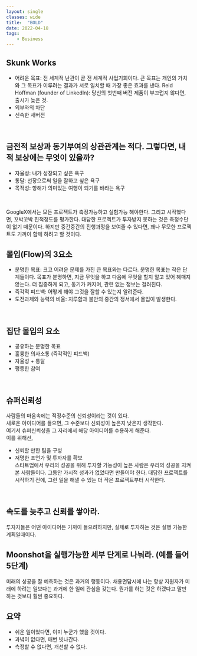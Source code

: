 ```yaml
---
layout: single
classes: wide
title:  "BOLD"
date: 2022-04-18
tags:
    - Business
---
```


## Skunk Works
-   어려운 목표: 전 세계적 난관이 곧 전 세계적 사업기회이다. 큰 목표는 개인의 가치와 그 목표가 이루려는 결과가 서로 일치할 때 가장 좋은 효과를 낸다.
Reid Hoffman (founder of LinkedIn): 당신의 첫번째 버전 제품이 부끄럽지 않다면, 출시가 늦은 것.
-	외부와의 차단
-	신속한 새버전
 <br />

## 금전적 보상과 동기부여의 상관관계는 적다. 그렇다면, 내적 보상에는 무엇이 있을까?
-	자율성: 내가 성장되고 싶은 욕구
-	통달: 선장으로써 일을 잘하고 싶은 욕구
-	목적성: 항해가 의미있는 여행이 되기를 바라는 욕구
 <br />

GoogleX에서는 모든 프로젝트가 측정가능하고 실험가능 해야한다.
그리고 시작했다면, 꼬박꼬박 진척정도를 평가한다.
대담한 프로젝트가 투자받지 못하는 것은 측정수단이 없기 때문이다. 
하지만 중간중간의 진행과정을 보여줄 수 있다면, 꽤나 무모한 프로젝트도 기꺼이 함께 하려고 할 것이다.
 <br />

## 몰입(Flow)의 3요소
-	분명한 목표: 크고 어려운 문제를 가진 큰 목표와는 다르다. 분명한 목표는 작은 단계들이다. 목표가 분명하면, 지금 무엇을 하고 다음에 무엇을 할지 알고 있어 헤매지 않는다.
더 집중하게 되고, 동기가 커지며, 관련 없는 정보는 걸러진다.
-	즉각적 피드백: 어떻게 해야 그것을 잘할 수 있는지 알려준다.
-	도전과제와 능력의 비율: 지루함과 불안의 중간의 정서에서 몰입이 발생한다.
 <br />

## 집단 몰입의 요소
-	공유하는 분명한 목표
-	훌륭한 의사소통 (즉각적인 피드백)
-	자율성 + 통달
-	평등한 참여
 <br />

## 슈퍼신뢰성
사람들의 마음속에는 적정수준의 신뢰성이라는 것이 있다. \
새로운 아이디어를 들으면, 그 수준보다 신뢰성이 높은지 낮은지 생각한다. \
여기서 슈퍼신뢰성을 그 자리에서 해당 아이디어를 수용하게 해준다. \
이를 위해선,
-	신뢰할 만한 팀을 구성
-	저명한 조언가 및 투자자를 확보 \
스타트업에서 우리의 성공을 위해 투자할 가능성이 높은 사람은 우리의 성공을 지켜본 사람들이다. 
그동안 가시적 성과가 없었다면 만들어야 한다.
대담한 프로젝트를 시작하기 전에, 그런 일을 해낼 수 있는 더 작은 프로젝트부터 시작한다.
 <br />

## 속도를 늦추고 신뢰를 쌓아라.
투자자들은 어떤 아이디어든 기꺼이 들으려하지만, 실제로 투자하는 것은 실행 가능한 계획일때이다.
 <br />

## Moonshot을 실행가능한 세부 단계로 나눠라. (예를 들어 5단계)

미래의 성공을 잘 예측하는 것은 과거의 행동이다.
채용면담시에 나는 항상 지원자가 미래에 하려는 일보다는 과거에 한 일에 관심을 갖는다.
뭔가를 하는 것은 하겠다고 말만 하는 것보다 훨씬 중요하다.
 <br />

## 요약
-	쉬운 일이었다면, 이미 누군가 했을 것이다.
-	과녘이 없다면, 매번 빗나간다.
-	측정할 수 없다면, 개선할 수 없다.
